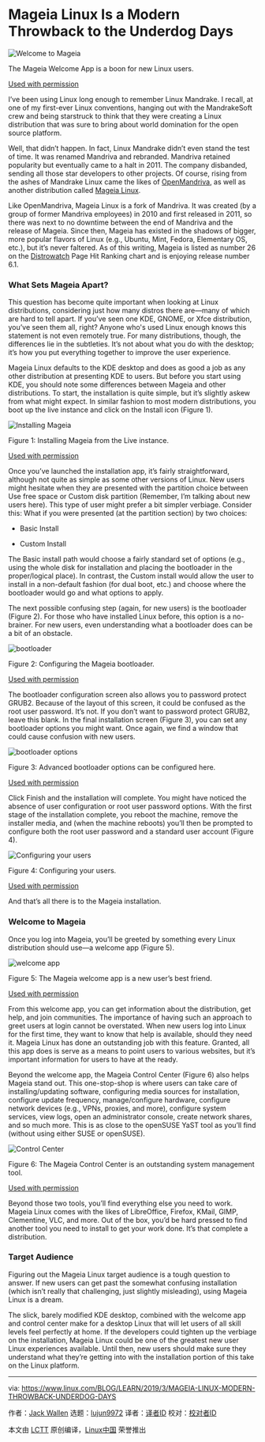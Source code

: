 [#]: collector: (lujun9972)
[#]: translator: ( )
[#]: reviewer: ( )
[#]: publisher: ( )
[#]: url: ( )
[#]: subject: (Mageia Linux Is a Modern Throwback to the Underdog Days)
[#]: via: (https://www.linux.com/BLOG/LEARN/2019/3/MAGEIA-LINUX-MODERN-THROWBACK-UNDERDOG-DAYS)
[#]: author: (Jack Wallen https://www.linux.com/users/jlwallen)

Mageia Linux Is a Modern Throwback to the Underdog Days
======

![Welcome to Mageia][1]

The Mageia Welcome App is a boon for new Linux users.

[Used with permission][2]

I’ve been using Linux long enough to remember Linux Mandrake. I recall, at one of my first-ever Linux conventions, hanging out with the MandrakeSoft crew and being starstruck to think that they were creating a Linux distribution that was sure to bring about world domination for the open source platform.

Well, that didn’t happen. In fact, Linux Mandrake didn’t even stand the test of time. It was renamed Mandriva and rebranded. Mandriva retained popularity but eventually came to a halt in 2011. The company disbanded, sending all those star developers to other projects. Of course, rising from the ashes of Mandrake Linux came the likes of [OpenMandriva][3], as well as another distribution called [Mageia Linux][4].

Like OpenMandriva, Mageia Linux is a fork of Mandriva. It was created (by a group of former Mandriva employees) in 2010 and first released in 2011, so there was next to no downtime between the end of Mandriva and the release of Mageia. Since then, Mageia has existed in the shadows of bigger, more popular flavors of Linux (e.g., Ubuntu, Mint, Fedora, Elementary OS, etc.), but it’s never faltered. As of this writing, Mageia is listed as number 26 on the [Distrowatch][5] Page Hit Ranking chart and is enjoying release number 6.1.

### What Sets Mageia Apart?

This question has become quite important when looking at Linux distributions, considering just how many distros there are—many of which are hard to tell apart. If you’ve seen one KDE, GNOME, or Xfce distribution, you’ve seen them all, right? Anyone who's used Linux enough knows this statement is not even remotely true. For many distributions, though, the differences lie in the subtleties. It’s not about what you do with the desktop; it’s how you put everything together to improve the user experience.

Mageia Linux defaults to the KDE desktop and does as good a job as any other distribution at presenting KDE to users. But before you start using KDE, you should note some differences between Mageia and other distributions. To start, the installation is quite simple, but it’s slightly askew from what might expect. In similar fashion to most modern distributions, you boot up the live instance and click on the Install icon (Figure 1).

![Installing Mageia][6]

Figure 1: Installing Mageia from the Live instance.

[Used with permission][2]

Once you’ve launched the installation app, it’s fairly straightforward, although not quite as simple as some other versions of Linux. New users might hesitate when they are presented with the partition choice between Use free space or Custom disk partition (Remember, I’m talking about new users here). This type of user might prefer a bit simpler verbiage. Consider this: What if you were presented (at the partition section) by two choices:

  * Basic Install

  * Custom Install




The Basic install path would choose a fairly standard set of options (e.g., using the whole disk for installation and placing the bootloader in the proper/logical place). In contrast, the Custom install would allow the user to install in a non-default fashion (for dual boot, etc.) and choose where the bootloader would go and what options to apply.

The next possible confusing step (again, for new users) is the bootloader (Figure 2). For those who have installed Linux before, this option is a no-brainer. For new users, even understanding what a bootloader does can be a bit of an obstacle.

![bootloader][7]

Figure 2: Configuring the Mageia bootloader.

[Used with permission][2]

The bootloader configuration screen also allows you to password protect GRUB2. Because of the layout of this screen, it could be confused as the root user password. It’s not. If you don’t want to password protect GRUB2, leave this blank. In the final installation screen (Figure 3), you can set any bootloader options you might want. Once again, we find a window that could cause confusion with new users.

![bootloader options][8]

Figure 3: Advanced bootloader options can be configured here.

[Used with permission][2]

Click Finish and the installation will complete. You might have noticed the absence of user configuration or root user password options. With the first stage of the installation complete, you reboot the machine, remove the installer media, and (when the machine reboots) you’ll then be prompted to configure both the root user password and a standard user account (Figure 4).

![Configuring your users][9]

Figure 4: Configuring your users.

[Used with permission][2]

And that’s all there is to the Mageia installation.

### Welcome to Mageia

Once you log into Mageia, you’ll be greeted by something every Linux distribution should use—a welcome app (Figure 5).

![welcome app][10]

Figure 5: The Mageia welcome app is a new user’s best friend.

[Used with permission][2]

From this welcome app, you can get information about the distribution, get help, and join communities. The importance of having such an approach to greet users at login cannot be overstated. When new users log into Linux for the first time, they want to know that help is available, should they need it. Mageia Linux has done an outstanding job with this feature. Granted, all this app does is serve as a means to point users to various websites, but it’s important information for users to have at the ready.

Beyond the welcome app, the Mageia Control Center (Figure 6) also helps Mageia stand out. This one-stop-shop is where users can take care of installing/updating software, configuring media sources for installation, configure update frequency, manage/configure hardware, configure network devices (e.g., VPNs, proxies, and more), configure system services, view logs, open an administrator console, create network shares, and so much more. This is as close to the openSUSE YaST tool as you’ll find (without using either SUSE or openSUSE).

![Control Center][11]

Figure 6: The Mageia Control Center is an outstanding system management tool.

[Used with permission][2]

Beyond those two tools, you’ll find everything else you need to work. Mageia Linux comes with the likes of LibreOffice, Firefox, KMail, GIMP, Clementine, VLC, and more. Out of the box, you’d be hard pressed to find another tool you need to install to get your work done. It’s that complete a distribution.

### Target Audience

Figuring out the Mageia Linux target audience is a tough question to answer. If new users can get past the somewhat confusing installation (which isn’t really that challenging, just slightly misleading), using Mageia Linux is a dream.

The slick, barely modified KDE desktop, combined with the welcome app and control center make for a desktop Linux that will let users of all skill levels feel perfectly at home. If the developers could tighten up the verbiage on the installation, Mageia Linux could be one of the greatest new user Linux experiences available. Until then, new users should make sure they understand what they’re getting into with the installation portion of this take on the Linux platform.

--------------------------------------------------------------------------------

via: https://www.linux.com/BLOG/LEARN/2019/3/MAGEIA-LINUX-MODERN-THROWBACK-UNDERDOG-DAYS

作者：[Jack Wallen][a]
选题：[lujun9972][b]
译者：[译者ID](https://github.com/译者ID)
校对：[校对者ID](https://github.com/校对者ID)

本文由 [LCTT](https://github.com/LCTT/TranslateProject) 原创编译，[Linux中国](https://linux.cn/) 荣誉推出

[a]: https://www.linux.com/users/jlwallen
[b]: https://github.com/lujun9972
[1]: https://www.linux.com/sites/lcom/files/styles/rendered_file/public/mageia-main.jpg?itok=ZmkbMxfM (Welcome to Mageia)
[2]: /LICENSES/CATEGORY/USED-PERMISSION
[3]: https://www.openmandriva.org/
[4]: https://www.mageia.org/en/
[5]: https://distrowatch.com/
[6]: https://www.linux.com/sites/lcom/files/styles/rendered_file/public/mageia_1.jpg?itok=RYXPU70j (Installing Mageia)
[7]: https://www.linux.com/sites/lcom/files/styles/rendered_file/public/mageia_2.jpg?itok=m2IPxgA4 (bootloader)
[8]: https://www.linux.com/sites/lcom/files/styles/rendered_file/public/mageia_3.jpg?itok=Bs2PPrMF (bootloader options)
[9]: https://www.linux.com/sites/lcom/files/styles/rendered_file/public/mageia_4.jpg?itok=YZBIZ0Ua (Configuring your users)
[10]: https://www.linux.com/sites/lcom/files/styles/rendered_file/public/mageia_5.jpg?itok=gYcTfUKv (welcome app)
[11]: https://www.linux.com/sites/lcom/files/styles/rendered_file/public/mageia_6.jpg?itok=eSl2qpPp (Control Center)
